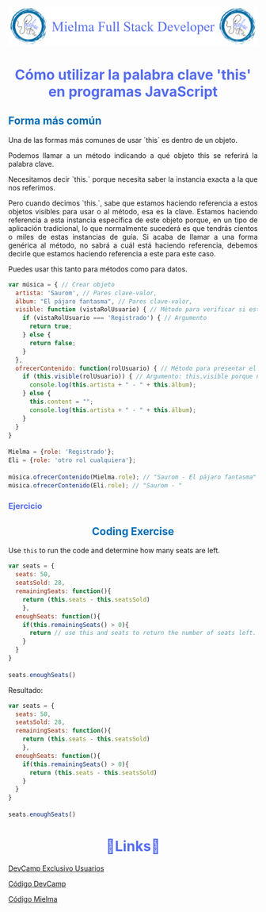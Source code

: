 ![Logo Mielma](Logo/Logo_Encabezado.png)

# <center><b><font color="#556CEE">Cómo utilizar la palabra clave 'this' en programas JavaScript</font></b>

## <b><font color="#006cb5">Forma más común</font></b>
<p style="text-align: justify;">
Una de las formas más comunes de usar `this` es dentro de un objeto.
<p style="text-align: justify;">
Podemos llamar a un método indicando a qué objeto this se referirá la palabra clave. 
<p style="text-align: justify;">
Necesitamos decir `this.` porque necesita saber la instancia exacta a la que nos referimos.
<p style="text-align: justify;">
Pero cuando decimos `this.`, sabe que estamos haciendo referencia a estos objetos visibles para usar o al método, esa es la clave. Estamos haciendo referencia a esta instancia específica de este objeto porque, en un tipo de aplicación tradicional, lo que normalmente sucederá es que tendrás cientos o miles de estas instancias de guía. Si acaba de llamar a una forma genérica al método, no sabrá a cuál está haciendo referencia, debemos decirle que estamos haciendo referencia a este para este caso. 
<p style="text-align: justify;">
Puedes usar this tanto para métodos como para datos.

```js
var música = { // Crear objeto 
  artista: 'Saurom', // Pares clave-valor,
  álbum: "El pájaro fantasma", // Pares clave-valor,
  visible: function (vistaRolUsuario) { // Método para verificar si está registrado
    if (vistaRolUsuario === 'Registrado') { // Argumento
      return true;
    } else {
      return false;
    }
  },
  ofrecerContenido: function(rolUsuario) { // Método para presentar el contenido.
    if (this.visible(rolUsuario)) { // Argumento: this.visible porque necesita saber la instancia exacta
      console.log(this.artista + " - " + this.álbum);
    } else {
      this.content = "";
      console.log(this.artista + " - " + this.álbum);
    }
  }
}

Mielma = {role: 'Registrado'};
Eli = {role: 'otro rol cualquiera'};

música.ofrecerContenido(Mielma.role); // "Saurom - El pájaro fantasma"
música.ofrecerContenido(Eli.role); // "Saurom - "
```

### <font color="#556CEE">Ejercicio</font>
<p style="text-align: justify;">

## <center><b><font color="#006cb5">Coding Exercise</font></b>
Use `this` to run the code and determine how many seats are left.
```js
var seats = {
  seats: 50,
  seatsSold: 28,
  remainingSeats: function(){
    return (this.seats - this.seatsSold)
    },
  enoughSeats: function(){
    if(this.remainingSeats() > 0){
      return // use this and seats to return the number of seats left.
    }
  }
}

seats.enoughSeats()
```
Resultado:
```js
var seats = {
  seats: 50,
  seatsSold: 28,
  remainingSeats: function(){
    return (this.seats - this.seatsSold)
    },
  enoughSeats: function(){
    if(this.remainingSeats() > 0){
      return (this.seats - this.seatsSold)
    }
  }
}

seats.enoughSeats()
```


# <center><b><font color="#556CEE">🔗Links🔗</font></b>

[DevCamp Exclusivo Usuarios](https://basque.devcamp.com/pt-full-stack-development-javascript-python-react/guide/how-to-use-the-this-keyword-javascript-programs)  

[Código DevCamp](https://github.com/rails-camp/javascript-programming/blob/master/section_d_09_this_keyword.js)

[Código Mielma](https://codepen.io/ElizabethMaranon/pen/YzbxOaK)